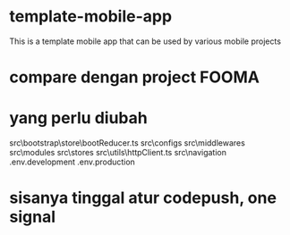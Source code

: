 # template-mobile-app

This is a template mobile app that can be used by various mobile projects

# compare dengan project FOOMA

# yang perlu diubah

src\bootstrap\store\bootReducer.ts
src\configs
src\middlewares
src\modules
src\stores
src\utils\httpClient.ts
src\navigation
.env.development
.env.production

# sisanya tinggal atur codepush, one signal
